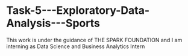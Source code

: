 # Task-5---Exploratory-Data-Analysis---Sports
This work is under the guidance of THE SPARK FOUNDATION and I am interning as Data Science and Business Analytics Intern
